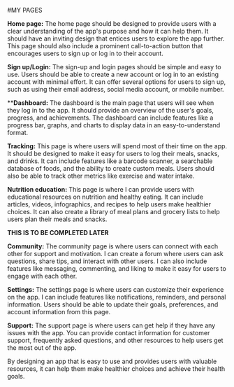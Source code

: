 #MY PAGES

**Home page:** The home page should be designed to provide users with a clear understanding of the app's purpose and how it can help them. It should have an inviting design that entices users to explore the app further. This page should also include a prominent call-to-action button that encourages users to sign up or log in to their account.



**Sign up/Login:** The sign-up and login pages should be simple and easy to use. Users should be able to create a new account or log in to an existing account with minimal effort. It can offer several options for users to sign up, such as using their email address, social media account, or mobile number.



****Dashboard:** The dashboard is the main page that users will see when they log in to the app. It should provide an overview of the user's goals, progress, and achievements. The dashboard can include features like a progress bar, graphs, and charts to display data in an easy-to-understand format.



**Tracking:** This page is where users will spend most of their time on the app. It should be designed to make it easy for users to log their meals, snacks, and drinks. It can include features like a barcode scanner, a searchable database of foods, and the ability to create custom meals. Users should also be able to track other metrics like exercise and water intake.



**Nutrition education:** This page is where I can provide users with educational resources on nutrition and healthy eating. It can include articles, videos, infographics, and recipes to help users make healthier choices. It can also create a library of meal plans and grocery lists to help users plan their meals and snacks.








**THIS IS TO BE COMPLETED LATER**

**Community:** The community page is where users can connect with each other for support and motivation. I can create a forum where users can ask questions, share tips, and interact with other users. I can also include features like messaging, commenting, and liking to make it easy for users to engage with each other.



**Settings:** The settings page is where users can customize their experience on the app. I can include features like notifications, reminders, and personal information. Users should be able to update their goals, preferences, and account information from this page.



**Support:** The support page is where users can get help if they have any issues with the app. You can provide contact information for customer support, frequently asked questions, and other resources to help users get the most out of the app.



By designing an app that is easy to use and provides users with valuable resources, it can help them make healthier choices and achieve their health goals.